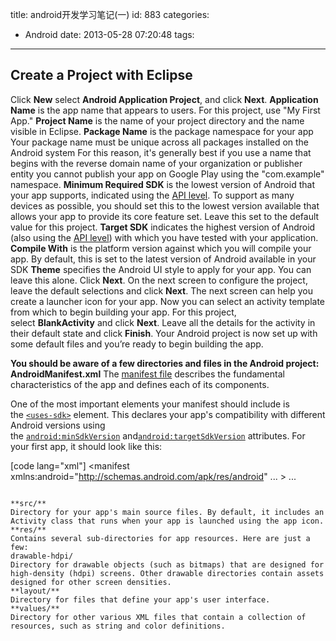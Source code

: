 title: android开发学习笔记(一)
id: 883
categories:
  - Android
date: 2013-05-28 07:20:48
tags:
---

## Create a Project with Eclipse

<!--more-->
Click **New**
select **Android Application Project**, and click **Next**.
**Application Name** is the app name that appears to users. For this project, use "My First App."
**Project Name** is the name of your project directory and the name visible in Eclipse.
**Package Name** is the package namespace for your app
Your package name must be unique across all packages installed on the Android system
For this reason, it's generally best if you use a name that begins with the reverse domain name of your organization or publisher entity
you cannot publish your app on Google Play using the "com.example" namespace.
**Minimum Required SDK** is the lowest version of Android that your app supports, indicated using the [API level](http://developer.android.com/guide/topics/manifest/uses-sdk-element.html#ApiLevels). To support as many devices as possible, you should set this to the lowest version available that allows your app to provide its core feature set.
Leave this set to the default value for this project.
**Target SDK** indicates the highest version of Android (also using the [API level](http://developer.android.com/guide/topics/manifest/uses-sdk-element.html#ApiLevels)) with which you have tested with your application.
**Compile With** is the platform version against which you will compile your app. By default, this is set to the latest version of Android available in your SDK
**Theme** specifies the Android UI style to apply for your app. You can leave this alone.
Click **Next**.
On the next screen to configure the project, leave the default selections and click **Next**.
The next screen can help you create a launcher icon for your app.
Now you can select an activity template from which to begin building your app.
For this project, select **BlankActivity** and click **Next**.
Leave all the details for the activity in their default state and click **Finish**.
Your Android project is now set up with some default files and you’re ready to begin building the app.

**You should be aware of a few directories and files in the Android project:**
**AndroidManifest.xml**
The [manifest file](http://developer.android.com/guide/topics/manifest/manifest-intro.html) describes the fundamental characteristics of the app and defines each of its components.

One of the most important elements your manifest should include is the [`<uses-sdk>`](http://developer.android.com/guide/topics/manifest/uses-sdk-element.html) element. This declares your app's compatibility with different Android versions using the [`android:minSdkVersion`](http://developer.android.com/guide/topics/manifest/uses-sdk-element.html#min) and[`android:targetSdkVersion`](http://developer.android.com/guide/topics/manifest/uses-sdk-element.html#target) attributes. For your first app, it should look like this:

[code lang="xml"]
<manifest xmlns:android="http://schemas.android.com/apk/res/android" ... >
    <uses-sdk android:minSdkVersion="8" android:targetSdkVersion="17" />
    ...
</manifest>
```

**src/**
Directory for your app's main source files. By default, it includes an Activity class that runs when your app is launched using the app icon.
**res/**
Contains several sub-directories for app resources. Here are just a few:
drawable-hdpi/
Directory for drawable objects (such as bitmaps) that are designed for high-density (hdpi) screens. Other drawable directories contain assets designed for other screen densities.
**layout/**
Directory for files that define your app's user interface.
**values/**
Directory for other various XML files that contain a collection of resources, such as string and color definitions.
